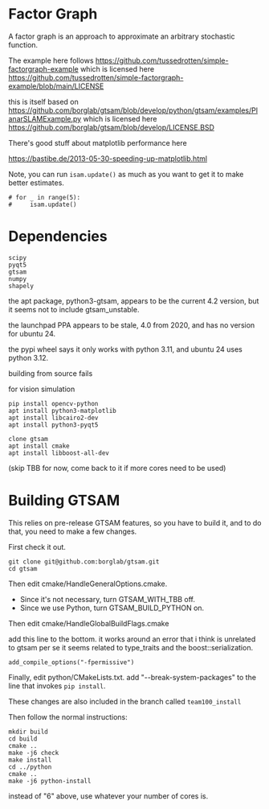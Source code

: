 # Factor Graph

A factor graph is an approach to approximate an arbitrary stochastic function.

The example here follows
https://github.com/tussedrotten/simple-factorgraph-example
which is licensed here
https://github.com/tussedrotten/simple-factorgraph-example/blob/main/LICENSE

this is itself based on
https://github.com/borglab/gtsam/blob/develop/python/gtsam/examples/PlanarSLAMExample.py
which is licensed here
https://github.com/borglab/gtsam/blob/develop/LICENSE.BSD

There's good stuff about matplotlib performance here

https://bastibe.de/2013-05-30-speeding-up-matplotlib.html

Note, you can run `isam.update()` as much as you want to get it to
make better estimates.

```
# for _ in range(5):
#     isam.update()
```

# Dependencies

```
scipy
pyqt5
gtsam
numpy
shapely
```

the apt package, python3-gtsam, appears to be the current 4.2 version, but it seems not to include gtsam_unstable.

the launchpad PPA appears to be stale, 4.0 from 2020, and has no version for ubuntu 24.

the pypi wheel says it only works with python 3.11, and ubuntu 24 uses python 3.12.

building from source fails

for vision simulation

```
pip install opencv-python
apt install python3-matplotlib
apt install libcairo2-dev
apt install python3-pyqt5
```


```
clone gtsam
apt install cmake
apt install libboost-all-dev
```

(skip TBB for now, come back to it if more cores need to be used)

# Building GTSAM

This relies on pre-release GTSAM features, so you have to build it, and to do that, you need to make a few changes.

First check it out.

```
git clone git@github.com:borglab/gtsam.git
cd gtsam
```

Then edit cmake/HandleGeneralOptions.cmake.

* Since it's not necessary, turn GTSAM_WITH_TBB off.
* Since we use Python, turn GTSAM_BUILD_PYTHON on.

Then edit cmake/HandleGlobalBuildFlags.cmake

add this line to the bottom.  it works around an error that i think is unrelated to gtsam per se
it seems related to type_traits and the boost::serialization.

```
add_compile_options("-fpermissive")
```

Finally, edit python/CMakeLists.txt.  add "--break-system-packages" to the line that invokes ```pip install```.

These changes are also included in the branch called ```team100_install```

Then follow the normal instructions:

```
mkdir build
cd build
cmake ..
make -j6 check
make install
cd ../python
cmake ..
make -j6 python-install
```

instead of "6" above, use whatever your number of cores is.